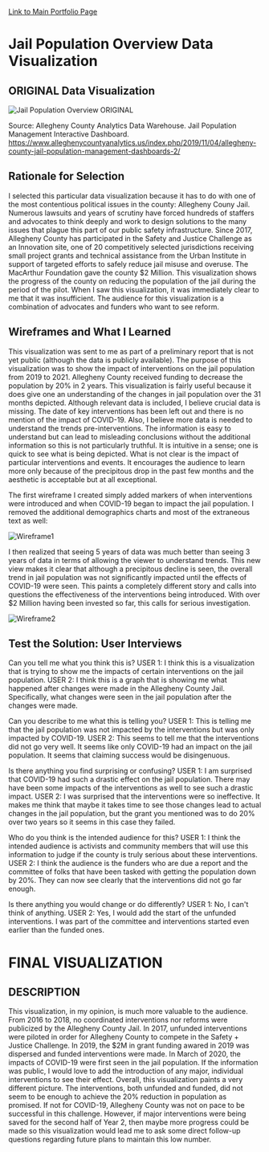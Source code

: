 [Link to Main Portfolio Page](https://wasimohamed2020.github.io/cmustudent-repository/)

# Jail Population Overview Data Visualization

## ORIGINAL Data Visualization

![Jail Population Overview ORIGINAL](https://user-images.githubusercontent.com/68036976/88247367-7bdefe00-cc6b-11ea-939b-f5d2291beb0d.png)

Source: Allegheny County Analytics Data Warehouse. Jail Population Management Interactive Dashboard. https://www.alleghenycountyanalytics.us/index.php/2019/11/04/allegheny-county-jail-population-management-dashboards-2/

## Rationale for Selection

I selected this particular data visualization because it has to do with one of the most contentious political issues in the county: Allegheny Couny Jail. Numerous lawsuits and years of scrutiny have forced hundreds of staffers and advocates to think deeply and work to design solutions to the many issues that plague this part of our public safety infrastructure. Since 2017, Allegheny County has participated in the Safety and Justice Challenge as an Innovation site, one of 20 competitively selected jurisdictions receiving small project grants and technical assistance from the Urban Institute in support of targeted efforts to safely reduce jail misuse and overuse. The MacArthur Foundation gave the county $2 Million. This visualization shows the progress of the county on reducing the population of the jail during the period of the pilot. When I saw this visualization, it was immediately clear to me that it was insufficient. The audience for this visualization is a combination of advocates and funders who want to see reform. 

## Wireframes and What I Learned

This visualization was sent to me as part of a preliminary report that is not yet public (although the data is publicly available). The purpose of this visualization was to show the impact of interventions on the jail population from 2019 to 2021. Allegheny County received funding to decrease the population by 20% in 2 years. This visualization is fairly useful because it does give one an understanding of the changes in jail population over the 31 months depicted. Although relevant data is included, I believe crucial data is missing. The date of key interventions has been left out and there is no mention of the impact of COVID-19. Also, I believe more data is needed to understand the trends pre-interventions. The information is easy to understand but can lead to misleading conclusions without the additional information so this is not particularly truthful. It is intuitive in a sense; one is quick to see what is being depicted. What is not clear is the impact of particular interventions and events. It encourages the audience to learn more only because of the precipitous drop in the past few months and the aesthetic is acceptable but at all exceptional. 

The first wireframe I created simply added markers of when interventions were introduced and when COVID-19 began to impact the jail population. I removed the additional demographics charts and most of the extraneous text as well:

![Wireframe1](https://user-images.githubusercontent.com/68036976/88249950-fe6bbb80-cc73-11ea-92af-e8446ec743c2.jpg)

I then realized that seeing 5 years of data was much better than seeing 3 years of data in terms of allowing the viewer to understand trends. This new view makes it clear that although a precipitous decline is seen, the overall trend in jail population was not significantly impacted until the effects of COVID-19 were seen. This paints a completely different story and calls into questions the effectiveness of the interventions being introduced. With over $2 Million having been invested so far, this calls for serious investigation. 

![Wireframe2](https://user-images.githubusercontent.com/68036976/88249156-8c927280-cc71-11ea-8c3e-5dd2950790c5.jpg)

## Test the Solution: User Interviews

Can you tell me what you think this is?
USER 1: I think this is a visualization that is trying to show me the impacts of certain interventions on the jail population. 
USER 2: I think this is a graph that is showing me what happened after changes were made in the Allegheny County Jail. Specifically, what changes were seen in the jail population after the changes were made. 

Can you describe to me what this is telling you?
USER 1: This is telling me that the jail population was not impacted by the interventions but was only impacted by COVID-19. 
USER 2: This seems to tell me that the interventions did not go very well. It seems like only COVID-19 had an impact on the jail population. It seems that claiming success would be disingenuous.

Is there anything you find surprising or confusing?
USER 1: I am surprised that COVID-19 had such a drastic effect on the jail population. There may have been some impacts of the interventions as well to see such a drastic impact. 
USER 2: I was surprised that the interventions were so ineffective. It makes me think that maybe it takes time to see those changes lead to actual changes in the jail population, but the grant you mentioned was to do 20% over two years so it seems in this case they failed. 

Who do you think is the intended audience for this?
USER 1: I think the intended audience is activists and community members that will use this information to judge if the county is truly serious about these interventions. 
USER 2: I think the audience is the funders who are due a report and the committee of folks that have been tasked with getting the population down by 20%. They can now see clearly that the interventions did not go far enough. 

Is there anything you would change or do differently?
USER 1: No, I can't think of anything. 
USER 2: Yes, I would add the start of the unfunded interventions. I was part of the committee and interventions started even earlier than the funded ones. 


# FINAL VISUALIZATION

<div class="flourish-embed flourish-chart" data-src="visualisation/3261612" data-url="https://flo.uri.sh/visualisation/3261612/embed"><script src="https://public.flourish.studio/resources/embed.js"></script></div>

## DESCRIPTION

This visualization, in my opinion, is much more valuable to the audience. From 2016 to 2018, no coordinated interventions nor reforms were publicized by the Allegheny County Jail. In 2017, unfunded interventions were piloted in order for Allegheny County to compete in the Safety + Justice Challenge. In 2019, the $2M in grant funding awared in 2019 was dispersed and funded interventions were made. In March of 2020, the impacts of COVID-19 were first seen in the jail population. If the information was public, I would love to add the introduction of any major, individual interventions to see their effect. Overall, this visualization paints a very different picture. The interventions, both unfunded and funded, did not seem to be enough to achieve the 20% reduction in population as promised. If not for COVID-19, Allegheny County was not on pace to be successful in this challenge. However, if major interventions were being saved for the second half of Year 2, then maybe more progress could be made so this visualization would lead me to ask some direct follow-up questions regarding future plans to maintain this low number. 
